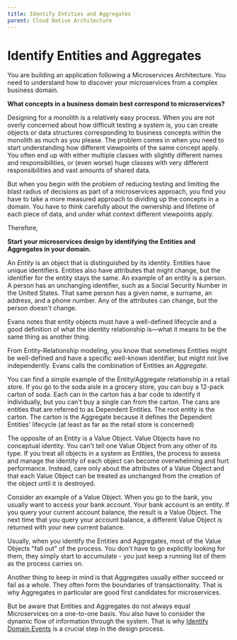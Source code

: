 ```yaml
---
title: Identify Entities and Aggregates
parent: Cloud Native Architecture
---
```

# Identify Entities and Aggregates

You are building an application following a Microservices Architecture.  You need to understand how to discover your microservices from a complex business domain.

**What concepts in a business domain best correspond to microservices?**

Designing for a monolith is a relatively easy process.  When you are not overly concerned about how difficult testing a system is, you can create objects or data structures corresponding to business concepts within the monolith as much as you please.  The problem comes in when you need to start understanding how different viewpoints of the same concept apply.  You often end up with either multiple classes with slightly different names and responsibilities, or (even worse) huge classes with very different responsibilities and vast amounts of shared data.

But when you begin with the problem of reducing testing and limiting the blast radius of decisions as part of a microservices approach, you find you have to take a more measured approach to dividing up the concepts in a domain.  You have to think carefully about the ownership and lifetime of each piece of data, and under what context different viewpoints apply.

Therefore,

**Start your microservices design by identifying the Entities and Aggregates in your domain.** 

An *Entity* is an object that is distinguished by its identity. Entities have unique identifiers. Entities also have attributes that might change, but the identifier for the entity stays the same. An example of an entity is a person. A person has an unchanging identifier, such as a Social Security Number in the United States. That same person has a given name, a surname, an address, and a phone number. Any of the attributes can change, but the person doesn't change.

Evans notes that entity objects must have a well-defined lifecycle and a good definition of what the identity relationship is—what it means to be the same thing as another thing.

From Entity-Relationship modeling, you know that sometimes Entities might be well-defined and have a specific well-known identifier, but might not live independently. Evans calls the combination of Entities an *Aggregate*.

You can find a simple example of the Entity/Aggregate relationship in a retail store. If you go to the soda aisle in a grocery store, you can buy a 12-pack carton of soda. Each can in the carton has a bar code to identify it individually, but you can't buy a single can from the carton. The cans are entities that are referred to as Dependent Entities. The root entity is the carton. The carton is the Aggregate because it defines the Dependent Entities' lifecycle (at least as far as the retail store is concerned)

The opposite of an Entity is a Value Object. Value Objects have no conceptual identity. You can't tell one Value Object from any other of its type. If you treat all objects in a system as Entities, the process to assess and manage the identity of each object can become overwhelming and hurt performance. Instead, care only about the attributes of a Value Object and that each Value Object can be treated as unchanged from the creation of the object until it is destroyed.

Consider an example of a Value Object. When you go to the bank, you usually want to access your bank account. Your bank account is an entity. If you query your current account balance, the result is a Value Object. The next time that you query your account balance, a different Value Object is returned with your new current balance.

Usually, when you identify the Entities and Aggregates, most of the Value Objects "fall out" of the process.  You don't have to go explicitly looking for them, they simply start to accumulate - you just keep a running list of them as the process carries on.

Another thing to keep in mind is that Aggregates usually either succeed or fail as a whole. They often form the boundaries of transactionality. That is why Aggregates in particular are good first candidates for microservices.

But be aware that Entities and Aggregates do not always equal Microservices on a one-to-one basis.  You also have to consider the dynamic flow of information through the system.  That is why [Identify Domain Events](Identify-Domain-Events.md) is a crucial step in the design process.

